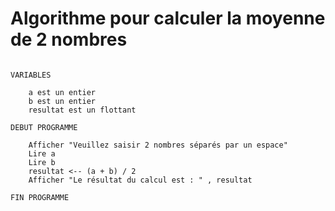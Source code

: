 # Algorithme pour calculer la moyenne de 2 nombres

```

VARIABLES

    a est un entier
    b est un entier
    resultat est un flottant

DEBUT PROGRAMME 

    Afficher "Veuillez saisir 2 nombres séparés par un espace"
    Lire a
    Lire b 
    resultat <-- (a + b) / 2
    Afficher "Le résultat du calcul est : " , resultat

FIN PROGRAMME

```